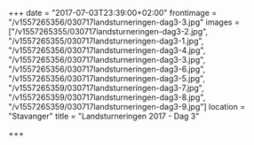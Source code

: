 +++
date = "2017-07-03T23:39:00+02:00"
frontimage = "/v1557265356/030717landsturneringen-dag3-3.jpg"
images = ["/v1557265355/030717landsturneringen-dag3-2.jpg", "/v1557265355/030717landsturneringen-dag3-1.jpg", "/v1557265356/030717landsturneringen-dag3-4.jpg", "/v1557265356/030717landsturneringen-dag3-3.jpg", "/v1557265356/030717landsturneringen-dag3-6.jpg", "/v1557265356/030717landsturneringen-dag3-5.jpg", "/v1557265359/030717landsturneringen-dag3-7.jpg", "/v1557265359/030717landsturneringen-dag3-8.jpg", "/v1557265359/030717landsturneringen-dag3-9.jpg"]
location = "Stavanger"
title = "Landsturneringen 2017 - Dag 3"

+++
